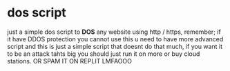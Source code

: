 # dos script
just a simple dos script to **DOS** any website using http / https, remember; if it have DDOS protection you cannot use this u need to have more advanced script and this is just a simple script that doesnt do that much, if you want it to be an attack tahts big you should just run it on more or buy cloud stations. OR SPAM IT ON REPLIT LMFAOOO
